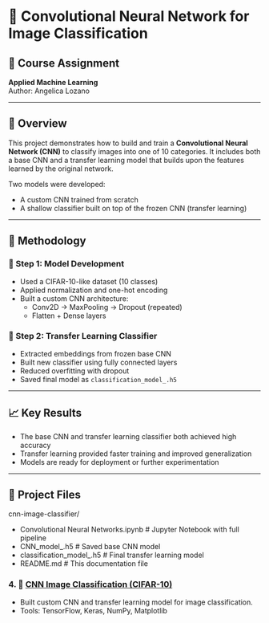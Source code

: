# 🧠 Convolutional Neural Network for Image Classification

## 📘 Course Assignment  
**Applied Machine Learning**  
Author: Angelica Lozano  

---

## 📌 Overview  
This project demonstrates how to build and train a **Convolutional Neural Network (CNN)** to classify images into one of 10 categories. It includes both a base CNN and a transfer learning model that builds upon the features learned by the original network.

Two models were developed:
- A custom CNN trained from scratch
- A shallow classifier built on top of the frozen CNN (transfer learning)

---

## 🧪 Methodology

### 🔹 Step 1: Model Development
- Used a CIFAR-10-like dataset (10 classes)
- Applied normalization and one-hot encoding
- Built a custom CNN architecture:
  - Conv2D → MaxPooling → Dropout (repeated)
  - Flatten + Dense layers

### 🔹 Step 2: Transfer Learning Classifier
- Extracted embeddings from frozen base CNN
- Built new classifier using fully connected layers
- Reduced overfitting with dropout
- Saved final model as `classification_model_.h5`

---

## 📈 Key Results

- The base CNN and transfer learning classifier both achieved high accuracy
- Transfer learning provided faster training and improved generalization
- Models are ready for deployment or further experimentation

---

## 📁 Project Files
cnn-image-classifier/
- Convolutional Neural Networks.ipynb # Jupyter Notebook with full pipeline
- CNN_model_.h5 # Saved base CNN model
- classification_model_.h5 # Final transfer learning model
- README.md # This documentation file

### 4. 🧠 [CNN Image Classification (CIFAR-10)](https://github.com/lozanogangelicads/cnn-image-classifier)
- Built custom CNN and transfer learning model for image classification.
- Tools: TensorFlow, Keras, NumPy, Matplotlib
